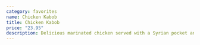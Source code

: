 ```yaml
---
category: favorites
name: Chicken Kabob
title: Chicken Kabob
price: "23.95"
description: Delicious marinated chicken served with a Syrian pocket and greek salad
---
```

